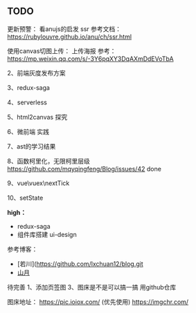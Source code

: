 

## TODO

更新预警：
看anujs的启发
ssr
参考文档： https://rubylouvre.github.io/anu/ch/ssr.html

使用canvas切图上传：
上传海报
参考：https://mp.weixin.qq.com/s/-3Y6pqXY3DqAXmDdEVoTbA

2、前端灰度发布方案

3、redux-saga

4、serverless

5、html2canvas 探究

6、微前端 实践

7、ast的学习结果

8、函数柯里化，无限柯里层级 https://github.com/mqyqingfeng/Blog/issues/42 done

9、vue\vuex\nextTick

10、setState

**high：**
- redux-saga
- 组件库搭建 ui-design

参考博客：
- [若川](https://github.com/lxchuan12/blog.git
- [山月]( https://github.com/shfshanyue/blog.git)

待完善
1、添加页签图
3、图床是不是可以搞一搞 用github仓库

图床地址：
https://pic.ioiox.com/ (优先使用)
https://imgchr.com/